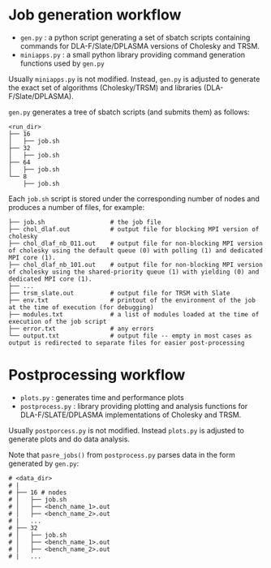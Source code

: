 # Job generation workflow

- `gen.py` : a python script generating a set of sbatch scripts containing commands for DLA-F/Slate/DPLASMA versions of Cholesky and TRSM.
- `miniapps.py` : a small python library providing command generation functions used by `gen.py`

Usually `miniapps.py` is not modified. Instead, `gen.py` is adjusted to generate the exact set of algorithms (Cholesky/TRSM) and libraries (DLA-F/Slate/DPLASMA).

`gen.py` generates a tree of sbatch scripts (and submits them) as follows:

```
<run_dir>
├── 16
│   ├── job.sh
├── 32
│   ├── job.sh
├── 64
│   ├── job.sh
└── 8
    ├── job.sh
```

Each `job.sh` script is stored under the corresponding number of nodes and produces a number of files, for example:

```
├── job.sh                  # the job file
├── chol_dlaf.out           # output file for blocking MPI version of cholesky
├── chol_dlaf_nb_011.out    # output file for non-blocking MPI version of cholesky using the default queue (0) with polling (1) and dedicated MPI core (1).
├── chol_dlaf_nb_101.out    # output file for non-blocking MPI version of cholesky using the shared-priority queue (1) with yielding (0) and dedicated MPI core (1).
├── ...
├── trsm_slate.out          # output file for TRSM with Slate
├── env.txt                 # printout of the environment of the job at the time of execution (for debugging)
├── modules.txt             # a list of modules loaded at the time of execution of the job script
├── error.txt               # any errors
└── output.txt              # output file -- empty in most cases as output is redirected to separate files for easier post-processing
```

# Postprocessing workflow

- `plots.py` : generates time and performance plots
- `postprocess.py` : library providing plotting and analysis functions for DLA-F/SLATE/DPLASMA implementations of Cholesky and TRSM.

Usually `postporcess.py` is not modified. Instead `plots.py` is adjusted to generate plots and do data analysis.

Note that `pasre_jobs()` from `postprocess.py` parses data in the form generated by `gen.py`:

```
# <data_dir>
# |
# ├── 16 # nodes
# │   ├── job.sh
# │   ├── <bench_name_1>.out
# │   ├── <bench_name_2>.out
# |   ...
# ├── 32
# │   ├── job.sh
# │   ├── <bench_name_1>.out
# │   ├── <bench_name_2>.out
# |   ...
```
